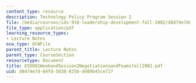 ```yaml
---
content_type: resource
description: Technology Policy Program Session 2
file: /media/courses/ids-910-leadership-development-fall-2002/d8474e7d84fd5038825bd489b45ce727_ESD801WeekendSession2NegotiationsandTeamsfall2002.pdf
file_type: application/pdf
learning_resource_types:
- Lecture Notes
ocw_type: OCWFile
parent_title: Lecture Notes
parent_type: CourseSection
resourcetype: Document
title: ESD801WeekendSession2NegotiationsandTeamsfall2002.pdf
uid: d8474e7d-84fd-5038-825b-d489b45ce727
---
```

